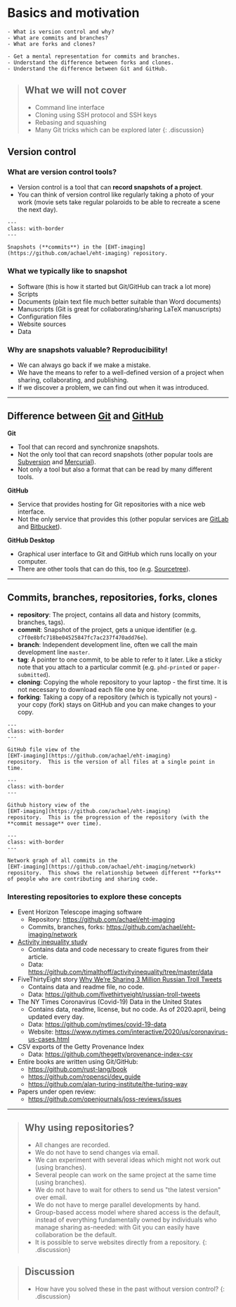 # Basics and motivation

```{questions}
- What is version control and why?
- What are commits and branches?
- What are forks and clones?
```

```{objectives}
- Get a mental representation for commits and branches.
- Understand the difference between forks and clones.
- Understand the difference between Git and GitHub.
```

> ## What we will not cover
>
> - Command line interface
> - Cloning using SSH protocol and SSH keys
> - Rebasing and squashing
> - Many Git tricks which can be explored later
{: .discussion}


## Version control

### What are version control tools?

- Version control is a tool that can **record snapshots of a project**.
- You can think of version control like regularly taking a photo of your work
  (movie sets take regular polaroids to be able to recreate a scene the next day).

```{figure} /img/basics/commits-snapshots.png
---
class: with-border
---

Snapshots (**commits**) in the [EHT-imaging](https://github.com/achael/eht-imaging) repository.
```


### What we typically like to snapshot

- Software (this is how it started but Git/GitHub can track a lot more)
- Scripts
- Documents (plain text file much better suitable than Word documents)
- Manuscripts (Git is great for collaborating/sharing LaTeX manuscripts)
- Configuration files
- Website sources
- Data


### Why are snapshots valuable? Reproducibility!

- We can always go back if we make a mistake.
- We have the means to refer to a well-defined version of a project when sharing, collaborating, and publishing.
- If we discover a problem, we can find out when it was introduced.

---

## Difference between [Git](https://git-scm.com) and [GitHub](https://github.com)

**Git**
- Tool that can record and synchronize snapshots.
- Not the only tool that can record snapshots (other popular tools are
[Subversion](https://subversion.apache.org) and [Mercurial](https://www.mercurial-scm.org)).
- Not only a tool but also a format that can be read by many different tools.

**GitHub**
- Service that provides hosting for Git repositories with a nice web interface.
- Not the only service that provides this (other popular services are
[GitLab](https://about.gitlab.com/) and [Bitbucket](https://bitbucket.org)).

**GitHub Desktop**
- Graphical user interface to Git and GitHub which runs locally on your computer.
- There are other tools that can do this, too (e.g. [Sourcetree](https://www.sourcetreeapp.com/)).

---

## Commits, branches, repositories, forks, clones

- **repository**: The project, contains all data and history (commits, branches, tags).
- **commit**: Snapshot of the project, gets a unique identifier (e.g. `c7f0e8bfc718be04525847fc7ac237f470add76e`).
- **branch**: Independent development line, often we call the main development line `master`.
- **tag**: A pointer to one commit, to be able to refer to it later. Like a sticky note that you attach to a particular commit (e.g. `phd-printed` or `paper-submitted`).
- **cloning**: Copying the whole repository to your laptop - the first time. It is not necessary to download each file one by one.
- **forking**: Taking a copy of a repository (which is typically not yours) - your
  copy (fork) stays on GitHub and you can make changes to your copy.

```{figure} /img/basics/file-view.png
---
class: with-border
---

GitHub file view of the
[EHT-imaging](https://github.com/achael/eht-imaging)
repository.  This is the version of all files at a single point in
time.
```

```{figure} /img/basics/history-demo.png
---
class: with-border
---

Github history view of the
[EHT-imaging](https://github.com/achael/eht-imaging)
repository.  This is the progression of the repository (with the
**commit message** over time).
```

```{figure} /img/basics/commits-and-branches.svg
---
class: with-border
---

Network graph of all commits in the
[EHT-imaging](https://github.com/achael/eht-imaging/network)
repository.  This shows the relationship between different **forks**
of people who are contributing and sharing code.
```


### Interesting repositories to explore these concepts

- Event Horizon Telescope imaging software
  - Repository: <https://github.com/achael/eht-imaging>
  - Commits, branches, forks: <https://github.com/achael/eht-imaging/network>
- [Activity inequality study](http://activityinequality.stanford.edu/)
  - Contains data and code necessary to create figures from their article.
  - Data: <https://github.com/timalthoff/activityinequality/tree/master/data>
- FiveThirtyEight story [Why We’re Sharing 3 Million Russian Troll Tweets](https://fivethirtyeight.com/features/why-were-sharing-3-million-russian-troll-tweets/)
  - Contains data and readme file, no code.
  - Data: <https://github.com/fivethirtyeight/russian-troll-tweets>
- The NY Times Coronavirus (Covid-19) Data in the United States
  - Contains data, readme, license, but no code.  As of 2020.april,
    being updated every day.
  - Data: <https://github.com/nytimes/covid-19-data>
  - Website: <https://www.nytimes.com/interactive/2020/us/coronavirus-us-cases.html>
- CSV exports of the Getty Provenance Index
  - Data: <https://github.com/thegetty/provenance-index-csv>
- Entire books are written using Git/GitHub:
  - <https://github.com/rust-lang/book>
  - <https://github.com/ropensci/dev_guide>
  - <https://github.com/alan-turing-institute/the-turing-way>
- Papers under open review:
  - <https://github.com/openjournals/joss-reviews/issues>

---

> ## Why using repositories?
>
> - All changes are recorded.
> - We do not have to send changes via email.
> - We can experiment with several ideas which might not work out (using branches).
> - Several people can work on the same project at the same time (using branches).
> - We do not have to wait for others to send us "the latest version" over email.
> - We do not have to merge parallel developments by hand.
> - Group-based access model where shared access is the default, instead of
>   everything fundamentally owned by individuals who manage sharing as-needed:
>   with Git you can easily have collaboration be the default.
> - It is possible to serve websites directly from a repository.
{: .discussion}

> ## Discussion
>
> - How have you solved these in the past without version control?
{: .discussion}
